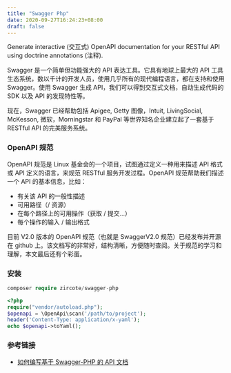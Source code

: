 ```yaml
---
title: "Swagger Php"
date: 2020-09-27T16:24:23+08:00
draft: false
---
```


Generate interactive (交互式) OpenAPI documentation for your RESTful API using doctrine annotations (注释).

Swagger 是一个简单但功能强大的 API 表达工具。它具有地球上最大的 API 工具生态系统，数以千计的开发人员，使用几乎所有的现代编程语言，都在支持和使用 Swagger。使用 Swagger 生成 API，我们可以得到交互式文档，自动生成代码的 SDK 以及 API 的发现特性等。

现在，Swagger 已经帮助包括 Apigee, Getty 图像，Intuit, LivingSocial, McKesson, 微软，Morningstar 和 PayPal 等世界知名企业建立起了一套基于 RESTful API 的完美服务系统。

### OpenAPI 规范

OpenAPI 规范是 Linux 基金会的一个项目，试图通过定义一种用来描述 API 格式或 API 定义的语言，来规范 RESTful 服务开发过程。OpenAPI 规范帮助我们描述一个 API 的基本信息，比如：

- 有关该 API 的一般性描述
- 可用路径（/ 资源）
- 在每个路径上的可用操作（获取 / 提交...）
- 每个操作的输入 / 输出格式

目前 V2.0 版本的 OpenAPI 规范（也就是 SwaggerV2.0 规范）已经发布并开源在 github 上。该文档写的非常好，结构清晰，方便随时查阅。关于规范的学习和理解，本文最后还有个彩蛋。

### 安装

```php
composer require zircote/swagger-php
```

```php
<?php
require("vendor/autoload.php");
$openapi = \OpenApi\scan('/path/to/project');
header('Content-Type: application/x-yaml');
echo $openapi->toYaml();
```


### 参考链接 

- [如何编写基于 Swagger-PHP 的 API 文档
](https://learnku.com/laravel/t/7430/how-to-write-api-documents-based-on-swagger-php)